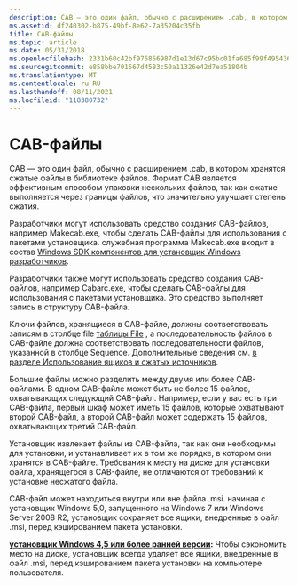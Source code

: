 ```yaml
---
description: CAB — это один файл, обычно с расширением .cab, в котором хранятся сжатые файлы в библиотеке файлов.
ms.assetid: df240302-b875-49bf-8e62-7a35204c35fb
title: CAB-файлы
ms.topic: article
ms.date: 05/31/2018
ms.openlocfilehash: 2331b60c42bf975856987d1e13d67c95bc01fa685f99f49543650c48347cac49
ms.sourcegitcommit: e858bbe701567d4583c50a11326e42d7ea51804b
ms.translationtype: MT
ms.contentlocale: ru-RU
ms.lasthandoff: 08/11/2021
ms.locfileid: "118380732"
---
```

# <a name="cabinet-files"></a>CAB-файлы

CAB — это один файл, обычно с расширением .cab, в котором хранятся сжатые файлы в библиотеке файлов. Формат CAB является эффективным способом упаковки нескольких файлов, так как сжатие выполняется через границы файлов, что значительно улучшает степень сжатия.

Разработчики могут использовать средство создания CAB-файлов, например Makecab.exe, чтобы сделать CAB-файлы для использования с пакетами установщика. служебная программа Makecab.exe входит в состав [Windows SDK компонентов для установщик Windows разработчиков](platform-sdk-components-for-windows-installer-developers.md).

Разработчики также могут использовать средство создания CAB-файлов, например Cabarc.exe, чтобы сделать CAB-файлы для использования с пакетами установщика. Это средство выполняет запись в структуру CAB-файла.

Ключи файлов, хранящиеся в CAB-файле, должны соответствовать записям в столбце file [таблицы File](file-table.md) , а последовательность файлов в CAB-файле должна соответствовать последовательности файлов, указанной в столбце Sequence. Дополнительные сведения см. [в разделе Использование ящиков и сжатых источников](using-cabinets-and-compressed-sources.md).

Большие файлы можно разделить между двумя или более CAB-файлами. В одном CAB-файле может быть не более 15 файлов, охватывающих следующий CAB-файл. Например, если у вас есть три CAB-файла, первый шкаф может иметь 15 файлов, которые охватывают второй CAB-файл, а второй CAB-файл может содержать 15 файлов, охватывающих третий CAB-файл.

Установщик извлекает файлы из CAB-файла, так как они необходимы для установки, и устанавливает их в том же порядке, в котором они хранятся в CAB-файле. Требования к месту на диске для установки файла, хранящегося в CAB-файле, не отличаются от требований к установке несжатого файла.

CAB-файл может находиться внутри или вне файла .msi. начиная с установщик Windows 5,0, запущенного на Windows 7 или Windows Server 2008 R2, установщик сохраняет все ящики, внедренные в файл .msi, перед кэшированием пакета установки.

**[установщик Windows 4,5 или более ранней версии](not-supported-in-windows-installer-4-5.md):** Чтобы сэкономить место на диске, установщик всегда удаляет все ящики, внедренные в файл .msi, перед кэшированием пакета установки на компьютере пользователя.

 

 



